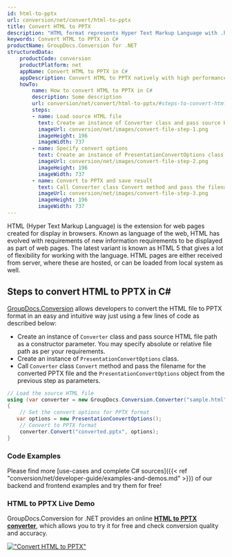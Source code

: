 ```yaml
---
id: html-to-pptx
url: conversion/net/convert/html-to-pptx
title: Convert HTML to PPTX
description: "HTML format represents Hyper Text Markup Language with .html extension. Learn how to convert HTML to PPTX file programmatically in C# language using GroupDocs.Conversion for .NET library."
keywords: Convert HTML to PPTX in C#
productName: GroupDocs.Conversion for .NET
structuredData:
    productCode: conversion
    productPlatform: net
    appName: Convert HTML to PPTX in C#
    appDescription: Convert HTML to PPTX natively with high performance using C# language and server side GroupDocs.Conversion for .NET APIs, without the use of any software like Microsoft or Open Office.
    howTo:
        name: How to convert HTML to PPTX in C# 
        description: Some description
        url: conversion/net/convert/html-to-pptx/#steps-to-convert-html-to-pptx-in-c
        steps:
        - name: Load source HTML file 
          text: Create an instance of Converter class and pass source HTML file path as a constructor parameter. You may specify absolute or relative file path as per your requirements. 
          imageUrl: conversion/net/images/convert-file-step-1.png
          imageHeight: 196
          imageWidth: 737
        - name: Specify convert options 
          text: Create an instance of PresentationConvertOptions class.
          imageUrl: conversion/net/images/convert-file-step-2.png
          imageHeight: 196
          imageWidth: 737
        - name: Convert to PPTX and save result 
          text: Call Converter class Convert method and pass the filename for the converted HTML file and the PresentationConvertOptions object from the previous step as parameters.
          imageUrl: conversion/net/images/convert-file-step-3.png
          imageHeight: 196
          imageWidth: 737
---
```


HTML (Hyper Text Markup Language) is the extension for web pages created for display in browsers. Known as language of the web, HTML has evolved with requirements of new information requirements to be displayed as part of web pages. The latest variant is known as HTML 5 that gives a lot of flexibility for working with the language. HTML pages are either received from server, where these are hosted, or can be loaded from local system as well.

## Steps to convert HTML to PPTX in C#

[GroupDocs.Conversion](https://products.groupdocs.com/conversion/net) allows developers to convert the HTML file to PPTX format in an easy and intuitive way just using a few lines of code as described below:

* Create an instance of `Converter` class and pass source HTML file path as a constructor parameter. You may specify absolute or relative file path as per your requirements. 
* Create an instance of `PresentationConvertOptions` class.
* Call `Converter` class `Convert` method and pass the filename for the converted PPTX file and the `PresentationConvertOptions` object from the previous step as parameters.

```csharp
// Load the source HTML file
using (var converter = new GroupDocs.Conversion.Converter("sample.html"))
{
    // Set the convert options for PPTX format
   var options = new PresentationConvertOptions();
    // Convert to PPTX format
    converter.Convert("converted.pptx", options);
}
```

### Code Examples

Please find more [use-cases and complete C# sources]({{< ref "conversion/net/developer-guide/examples-and-demos.md" >}}) of our backend and frontend examples and try them for free!

### HTML to PPTX Live Demo

GroupDocs.Conversion for .NET provides an online [**HTML to PPTX converter**](https://products.groupdocs.app/conversion/html-to-pptx), which allows you to try it for free and check conversion quality and accuracy.

[!["Convert HTML to PPTX"](conversion/net/images/convert-to-pptx/convert-html-to-pptx.png)](https://products.groupdocs.app/conversion/html-to-pptx)
